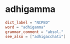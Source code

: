 # adhigamma

``` toml
dict_label = "NCPED"
word = "adhigamma"
grammar_comment = "absol."
see_also = ["adhigacchati"]
```

